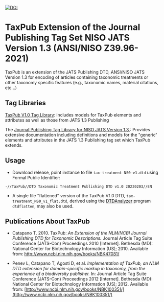 

[![DOI](https://zenodo.org/badge/DOI/10.5281/zenodo.7585661.svg)](https://doi.org/10.5281/zenodo.7585661)

TaxPub Extension of the Journal Publishing Tag Set
NISO JATS Version 1.3 (ANSI/NISO Z39.96-2021) 
=======

TaxPub is an extension of the JATS Publishing DTD, ANSI/NISO JATS Version 1.3 for encoding of articles containing taxonomic treatments or other taxonomy specific features (e.g., taxonomic names, material citations, etc...)


## Tag Libraries

[TaxPub V1.0 Tag Library](https://taxpub.catapanoth.com/v1-0/taglibrary/#p=elem-tp-taxon-treatment): includes models for TaxPub elements and attributes as well as those from JATS 1.3 Publishing

The [Journal Publishing Tag Library for NISO JATS Version 1.3 ](https://jats.nlm.nih.gov/publishing/tag-library/1.3/): Provides extensive documentation including definitions and models for the "generic" elements and attributes in the JATS 1.3 Publishing tag set which TaxPub extends. 


## Usage

* Download release, point instance to file `tax-treatment-NS0-v1.dtd` using Formal Public Identifier:

`-//TaxPub//DTD Taxonomic Treatment Publishing DTD v1.0 20230203//EN`

* A single file "flattened" version of the TaxPub V1.0 DTD, `tax-treatment_NS0_v1_flat.dtd`, derived using the [DTDAnalyzer](https://dtd.nlm.nih.gov/ncbi/dtdanalyzer/) program `dtdflatten`, may also be used.



## Publications About TaxPub

* Catapano T. 2010. TaxPub: _An Extension of the NLM/NCBI Journal Publishing DTD for Taxonomic Descriptions._ Journal Article Tag Suite Conference (JATS-Con) Proceedings 2010 [Internet]. Bethesda (MD): National Center for Biotechnology Information (US); 2010. Available from: [http://www​.ncbi.nlm.nih​.gov/books/NBK47081/](http://www.ncbi.nlm.nih.gov/books/NBK47081/)

* Penev L, Catapano T, Agosti D, et al. _Implementation of TaxPub, an NLM DTD extension for domain-specific markup in taxonomy, from the experience of a biodiversity publisher._ In: Journal Article Tag Suite Conference (JATS-Con) Proceedings 2012 [Internet]. Bethesda (MD): National Center for Biotechnology Information (US); 2012. Available from: [http://www.ncbi.nlm.nih.gov/books/NBK100351/](http://www.ncbi.nlm.nih.gov/books/NBK100351/)


